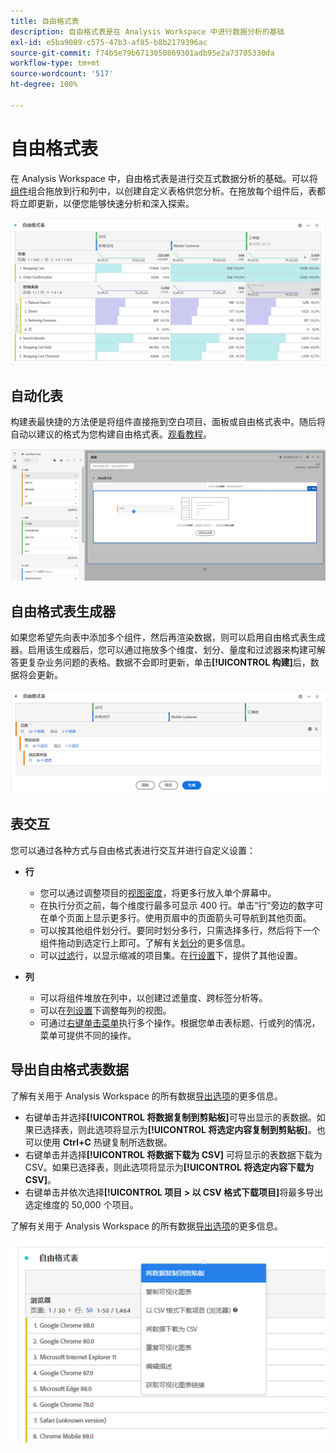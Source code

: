 ```yaml
---
title: 自由格式表
description: 自由格式表是在 Analysis Workspace 中进行数据分析的基础
exl-id: e5ba9089-c575-47b3-af85-b8b2179396ac
source-git-commit: f74b5e79b6713050869301adb95e2a73705330da
workflow-type: tm+mt
source-wordcount: '517'
ht-degree: 100%

---
```


# 自由格式表

在 Analysis Workspace 中，自由格式表是进行交互式数据分析的基础。可以将[组件](https://experienceleague.adobe.com/docs/analytics/analyze/analysis-workspace/components/analysis-workspace-components.html?lang=zh-Hans)组合拖放到行和列中，以创建自定义表格供您分析。在拖放每个组件后，表都将立即更新，以便您能够快速分析和深入探索。

![](assets/opening-section.png)

## 自动化表

构建表最快捷的方法便是将组件直接拖到空白项目、面板或自由格式表中。随后将自动以建议的格式为您构建自由格式表。[观看教程](https://experienceleague.adobe.com/docs/analytics-learn/tutorials/analysis-workspace/building-freeform-tables/auto-build-freeform-tables-in-analysis-workspace.html?lang=zh-Hans)。

![](assets/automated-table.png)

## 自由格式表生成器

如果您希望先向表中添加多个组件，然后再渲染数据，则可以启用自由格式表生成器。启用该生成器后，您可以通过拖放多个维度、划分、量度和过滤器来构建可解答更复杂业务问题的表格。数据不会即时更新，单击&#x200B;**[!UICONTROL 构建]**&#x200B;后，数据将会更新。

![](assets/table-builder.png)

## 表交互

您可以通过各种方式与自由格式表进行交互并进行自定义设置：

* **行**
   * 您可以通过调整项目的[视图密度](https://experienceleague.adobe.com/docs/analytics/analyze/analysis-workspace/build-workspace-project/view-density.html?lang=zh-Hans)，将更多行放入单个屏幕中。
   * 在执行分页之前，每个维度行最多可显示 400 行。单击“行”旁边的数字可在单个页面上显示更多行。使用页眉中的页面箭头可导航到其他页面。
   * 可以按其他组件划分行。要同时划分多行，只需选择多行，然后将下一个组件拖动到选定行上即可。了解有关[划分](https://experienceleague.adobe.com/docs/analytics/analyze/analysis-workspace/components/dimensions/t-breakdown-fa.html?lang=zh-Hans)的更多信息。
   * 可以[过滤](https://experienceleague.adobe.com/docs/analytics/analyze/analysis-workspace/visualizations/freeform-table/pagination-filtering-sorting.html?lang=zh-Hans)行，以显示缩减的项目集。在[行设置](https://experienceleague.adobe.com/docs/analytics/analyze/analysis-workspace/visualizations/freeform-table/column-row-settings/table-settings.html?lang=zh-Hans)下，提供了其他设置。

* **列**
   * 可以将组件堆放在列中，以创建过滤量度、跨标签分析等。
   * 可以在[列设置](https://experienceleague.adobe.com/docs/analytics/analyze/analysis-workspace/build-workspace-project/column-row-settings/column-settings.html?lang=zh-Hans)下调整每列的视图。
   * 可通过[右键单击菜单](https://experienceleague.adobe.com/docs/analytics-learn/tutorials/analysis-workspace/building-freeform-tables/using-the-right-click-menu.html?lang=zh-Hans)执行多个操作。根据您单击表标题、行或列的情况，菜单可提供不同的操作。

## 导出自由格式表数据

了解有关用于 Analysis Workspace 的所有数据[导出选项](https://experienceleague.adobe.com/docs/analytics/analyze/analysis-workspace/curate-share/download-send.html?lang=zh-Hans)的更多信息。

* 右键单击并选择&#x200B;**[!UICONTROL 将数据复制到剪贴板]**&#x200B;可导出显示的表数据。如果已选择表，则此选项将显示为&#x200B;**[!UICONTROL 将选定内容复制到剪贴板]**。也可以使用 **Ctrl+C** 热键复制所选数据。
* 右键单击并选择&#x200B;**[!UICONTROL 将数据下载为 CSV]** 可将显示的表数据下载为 CSV。如果已选择表，则此选项将显示为&#x200B;**[!UICONTROL 将选定内容下载为 CSV]**。
* 右键单击并依次选择&#x200B;**[!UICONTROL 项目 > 以 CSV 格式下载项目]**&#x200B;将最多导出选定维度的 50,000 个项目。

了解有关用于 Analysis Workspace 的所有数据[导出选项](https://experienceleague.adobe.com/docs/analytics/analyze/analysis-workspace/curate-share/download-send.html)的更多信息。

![](assets/export-options.png)
